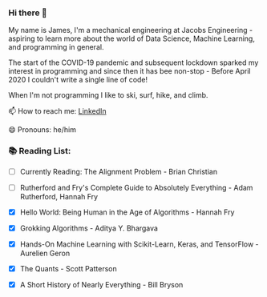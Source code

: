 ### Hi there 👋

My name is James, I'm a mechanical engineering at Jacobs Engineering - aspiring to learn more about the world of Data Science, Machine Learning, and programming in general. 


The start of the COVID-19 pandemic and subsequent lockdown sparked my interest in programming and since then it has bee non-stop - Before April 2020 I couldn't write a single line of code!

When I'm not programming I like to ski, surf, hike, and climb. 



📫 How to reach me: [LinkedIn](https://www.linkedin.com/in/james-moro-b56a5575)


😄 Pronouns: he/him


### 📚 Reading List: 
- [ ] Currently Reading: The Alignment Problem - Brian Christian
- [ ] Rutherford and Fry's Complete Guide to Absolutely Everything - Adam Rutherford, Hannah Fry
- [x] Hello World: Being Human in the Age of Algorithms - Hannah Fry
- [x] Grokking Algorithms - Aditya Y. Bhargava
- [x] Hands-On Machine Learning with Scikit-Learn, Keras, and TensorFlow - Aurelien Geron
- [x] The Quants - Scott Patterson
- [x] A Short History of Nearly Everything - Bill Bryson




<!--
**jmoro0408/jmoro0408** is a ✨ _special_ ✨ repository because its `README.md` (this file) appears on your GitHub profile.

Here are some ideas to get you started:

- 🔭 I’m currently working on ...
- 🌱 I’m currently learning ...
- 👯 I’m looking to collaborate on ...
- 🤔 I’m looking for help with ...
- 💬 Ask me about ...
- 📫 How to reach me: ...
- 😄 Pronouns: ...
- ⚡ Fun fact: ...
-->
